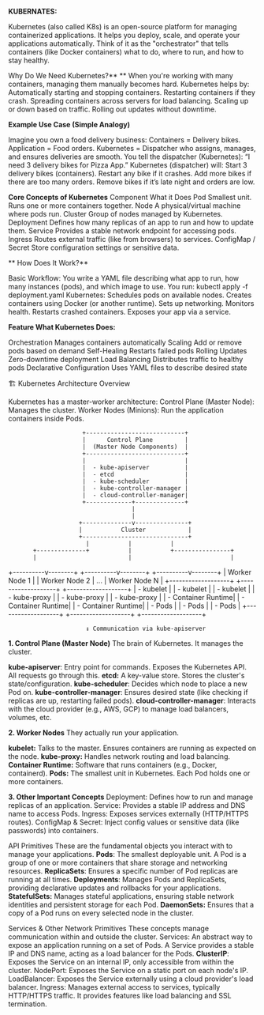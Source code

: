 **KUBERNATES:**

Kubernetes (also called K8s) is an open-source platform for managing containerized applications. It helps you deploy, scale, and operate your applications automatically.
Think of it as the "orchestrator" that tells containers (like Docker containers) what to do, where to run, and how to stay healthy.

Why Do We Need Kubernetes?**
**
When you're working with many containers, managing them manually becomes hard. Kubernetes helps by:
Automatically starting and stopping containers.
Restarting containers if they crash.
Spreading containers across servers for load balancing.
Scaling up or down based on traffic.
Rolling out updates without downtime.

**Example Use Case (Simple Analogy)**

Imagine you own a food delivery business:
Containers = Delivery bikes.
Application = Food orders.
Kubernetes = Dispatcher who assigns, manages, and ensures deliveries are smooth.
You tell the dispatcher (Kubernetes): “I need 3 delivery bikes for Pizza App.”
Kubernetes (dispatcher) will:
Start 3 delivery bikes (containers).
Restart any bike if it crashes.
Add more bikes if there are too many orders.
Remove bikes if it’s late night and orders are low.


**Core Concepts of Kubernetes**
Component	What it Does
Pod	Smallest unit. Runs one or more containers together.
Node	A physical/virtual machine where pods run.
Cluster	Group of nodes managed by Kubernetes.
Deployment	Defines how many replicas of an app to run and how to update them.
Service	Provides a stable network endpoint for accessing pods.
Ingress	Routes external traffic (like from browsers) to services.
ConfigMap / Secret	Store configuration settings or sensitive data.

** How Does It Work?**
 
Basic Workflow:
You write a YAML file describing what app to run, how many instances (pods), and which image to use.
You run: kubectl apply -f deployment.yaml
Kubernetes:
Schedules pods on available nodes.
Creates containers using Docker (or another runtime).
Sets up networking.
Monitors health.
Restarts crashed containers.
Exposes your app via a service.

**Feature	What Kubernetes Does:**

Orchestration	Manages containers automatically
Scaling	Add or remove pods based on demand
Self-Healing	Restarts failed pods
Rolling Updates	Zero-downtime deployment
Load Balancing	Distributes traffic to healthy pods
Declarative Configuration	Uses YAML files to describe desired state

🏗️ Kubernetes Architecture Overview

Kubernetes has a master-worker architecture:
Control Plane (Master Node): Manages the cluster.
Worker Nodes (Minions): Run the application containers inside Pods.

                         +----------------------------+
                         |      Control Plane         |
                         |  (Master Node Components)  |
                         +----------------------------+
                         |                            |
                         |  - kube-apiserver          |
                         |  - etcd                    |
                         |  - kube-scheduler          |
                         |  - kube-controller-manager |
                         |  - cloud-controller-manager|
                         +-------------+--------------+
                                       |
                                       |
                        +--------------v---------------+
                        |           Cluster            |
                        +------------------------------+
                          |           |           |
           +--------------+           |           +----------------+
           |                          |                            |
+----------v--------+     +----------v--------+        +----------v--------+
|   Worker Node 1   |     |   Worker Node 2   |  ...   |   Worker Node N   |
+-------------------+     +-------------------+        +-------------------+
| - kubelet         |     | - kubelet         |        | - kubelet         |
| - kube-proxy      |     | - kube-proxy      |        | - kube-proxy      |
| - Container Runtime|     | - Container Runtime|        | - Container Runtime|
| - Pods            |     | - Pods            |        | - Pods            |
+-------------------+     +-------------------+        +-------------------+

                          ↕ Communication via kube-apiserver


**1. Control Plane (Master Node)**
The brain of Kubernetes. It manages the cluster.

**kube-apiserver**: Entry point for commands. Exposes the Kubernetes API. All requests go through this.
**etcd:** A key-value store. Stores the cluster's state/configuration.
**kube-scheduler**: Decides which node to place a new Pod on.
**kube-controller-manager**: Ensures desired state (like checking if replicas are up, restarting failed pods).
**cloud-controller-manager**: Interacts with the cloud provider (e.g., AWS, GCP) to manage load balancers, volumes, etc.

**2. Worker Nodes**
They actually run your application.

**kubelet:** Talks to the master. Ensures containers are running as expected on the node.
**kube-proxy:** Handles network routing and load balancing.
**Container Runtime:** Software that runs containers (e.g., Docker, containerd).
**Pods:** The smallest unit in Kubernetes. Each Pod holds one or more containers.

**3. Other Important Concepts**
Deployment: Defines how to run and manage replicas of an application.
Service: Provides a stable IP address and DNS name to access Pods.
Ingress: Exposes services externally (HTTP/HTTPS routes).
ConfigMap & Secret: Inject config values or sensitive data (like passwords) into containers.

API Primitives
These are the fundamental objects you interact with to manage your applications.
**Pods**: The smallest deployable unit. A Pod is a group of one or more containers that share storage and networking resources.
**ReplicaSets**: Ensures a specific number of Pod replicas are running at all times.
**Deployments**: Manages Pods and ReplicaSets, providing declarative updates and rollbacks for your applications.
**StatefulSets:** Manages stateful applications, ensuring stable network identities and persistent storage for each Pod.
**DaemonSets:** Ensures that a copy of a Pod runs on every selected node in the cluster.

Services & Other Network Primitives
These concepts manage communication within and outside the cluster.
Services: An abstract way to expose an application running on a set of Pods. A Service provides a stable IP and DNS name, acting as a load balancer for the Pods.
**ClusterIP**: Exposes the Service on an internal IP, only accessible from within the cluster.
NodePort: Exposes the Service on a static port on each node's IP.
LoadBalancer: Exposes the Service externally using a cloud provider's load balancer.
Ingress: Manages external access to services, typically HTTP/HTTPS traffic. It provides features like load balancing and SSL termination.






